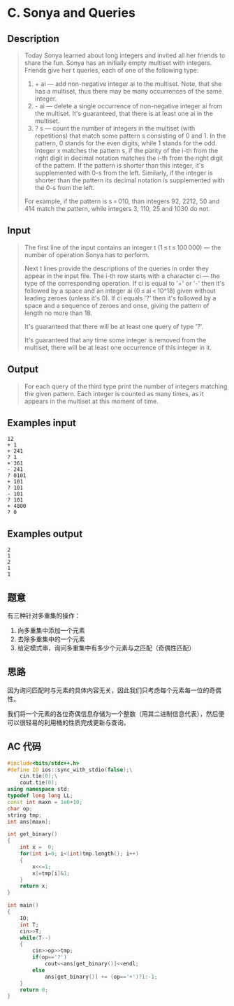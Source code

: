 # C. Sonya and Queries

## **Description**

> Today Sonya learned about long integers and invited all her friends to share the fun. Sonya has an initially empty multiset with integers. Friends give her t queries, each of one of the following type:
>
> 1. \+ ai — add non-negative integer ai to the multiset. Note, that she has a multiset, thus there may be many occurrences of the same integer.
> 2. \- ai — delete a single occurrence of non-negative integer ai from the multiset. It's guaranteed, that there is at least one ai in the multiset.
> 3. ? s — count the number of integers in the multiset (with repetitions) that match some pattern s consisting of 0 and 1. In the pattern, 0 stands for the even digits, while 1 stands for the odd. Integer x matches the pattern s, if the parity of the i-th from the right digit in decimal notation matches the i-th from the right digit of the pattern. If the pattern is shorter than this integer, it's supplemented with 0-s from the left. Similarly, if the integer is shorter than the pattern its decimal notation is supplemented with the 0-s from the left.
>
> For example, if the pattern is s = 010, than integers 92, 2212, 50 and 414 match the pattern, while integers 3, 110, 25 and 1030 do not.



## **Input**

> The first line of the input contains an integer t (1 ≤ t ≤ 100 000) — the number of operation Sonya has to perform.
>
> Next t lines provide the descriptions of the queries in order they appear in the input file. The i-th row starts with a character ci — the type of the corresponding operation. If ci is equal to '+' or '-' then it's followed by a space and an integer ai (0 ≤ ai < 10^18) given without leading zeroes (unless it's 0). If ci equals '?' then it's followed by a space and a sequence of zeroes and onse, giving the pattern of length no more than 18.
>
> It's guaranteed that there will be at least one query of type '?'.
>
> It's guaranteed that any time some integer is removed from the multiset, there will be at least one occurrence of this integer in it.



## **Output**

> For each query of the third type print the number of integers matching the given pattern. Each integer is counted as many times, as it appears in the multiset at this moment of time.



## **Examples input**

    12
    + 1
    + 241
    ? 1
    + 361
    - 241
    ? 0101
    + 101
    ? 101
    - 101
    ? 101
    + 4000
    ? 0



## **Examples output**

    2
    1
    2
    1
    1



## **题意**

有三种针对多重集的操作：

1. 向多重集中添加一个元素
2. 去除多重集中的一个元素
3. 给定模式串，询问多重集中有多少个元素与之匹配（奇偶性匹配）



## **思路**

因为询问匹配时与元素的具体内容无关，因此我们只考虑每个元素每一位的奇偶性。

我们将一个元素的各位奇偶信息存储为一个整数（用其二进制信息代表），然后便可以很轻易的利用桶的性质完成更新与查询。



## **AC 代码**

```cpp
#include<bits/stdc++.h>
#define IO ios::sync_with_stdio(false);\
    cin.tie(0);\
    cout.tie(0);
using namespace std;
typedef long long LL;
const int maxn = 1e6+10;
char op;
string tmp;
int ans[maxn];

int get_binary()
{
    int x =  0;
    for(int i=0; i<(int)tmp.length(); i++)
    {
        x<<=1;
        x|=tmp[i]&1;
    }
    return x;
}

int main()
{
    IO;
    int T;
    cin>>T;
    while(T--)
    {
        cin>>op>>tmp;
        if(op=='?')
            cout<<ans[get_binary()]<<endl;
        else
            ans[get_binary()] += (op=='+')?1:-1;
    }
    return 0;
}
```

